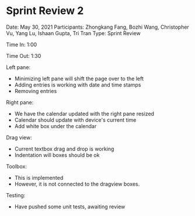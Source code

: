 # Sprint Review 2

Date: May 30, 2021
Participants: Zhongkang Fang, Bozhi Wang, Christopher Vu, Yang Lu, Ishaan Gupta, Tri Tran
Type: Sprint Review

Time In: 1:00

Time Out: 1:30

Left pane: 

- Minimizing left pane will shift the page over to the left
- Adding entries is working with date and time stamps
- Removing entries

Right pane:

- We have the calendar updated with the right pane resized
- Calendar should update with device's current time
- Add white box under the calendar

Drag view: 

- Current textbox drag and drop is working
- Indentation will boxes should be ok

Toolbox: 

- This is implemented
- However, it is not connected to the dragview boxes.

Testing: 

- Have pushed some unit tests, awaiting review